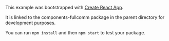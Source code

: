 This example was bootstrapped with [Create React App](https://github.com/facebook/create-react-app).

It is linked to the components-fullcomm package in the parent directory for development purposes.

You can run `npm install` and then `npm start` to test your package.
